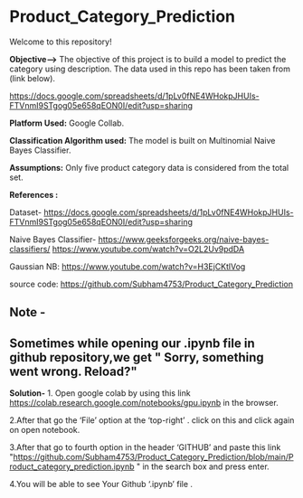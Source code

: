 # Product_Category_Prediction

Welcome to this repository! 

**Objective-->** The objective of this project is to build a model to predict the category using description.
The data used in this repo has been taken from (link below).

https://docs.google.com/spreadsheets/d/1pLv0fNE4WHokpJHUIs-FTVnmI9STgog05e658qEON0I/edit?usp=sharing

**Platform Used:** Google Collab.

**Classification Algorithm used:** The model is built on Multinomial Naive Bayes Classifier.

**Assumptions:** Only five product category data is considered from the total set.

**References :**

Dataset- https://docs.google.com/spreadsheets/d/1pLv0fNE4WHokpJHUIs-FTVnmI9STgog05e658qEON0I/edit?usp=sharing

Naive Bayes Classifier- https://www.geeksforgeeks.org/naive-bayes-classifiers/
https://www.youtube.com/watch?v=O2L2Uv9pdDA

Gaussian NB: https://www.youtube.com/watch?v=H3EjCKtlVog

source code: https://github.com/Subham4753/Product_Category_Prediction

## **Note** -

## **Sometimes while opening our .ipynb file in github repository,we get " Sorry, something went wrong. Reload?"**

**Solution-** 1. Open google colab by using this link https://colab.research.google.com/notebooks/gpu.ipynb in the browser. 
              
   2.After that go the ‘File’ option at the ‘top-right’ . click on this and click again on open notebook.

   3.After that go to fourth option in the header ‘GITHUB’ and paste this link  "https://github.com/Subham4753/Product_Category_Prediction/blob/main/Product_category_prediction.ipynb "  in the search box and press enter.

   4.You will be able to see Your Github ‘.ipynb’ file .
    

    





